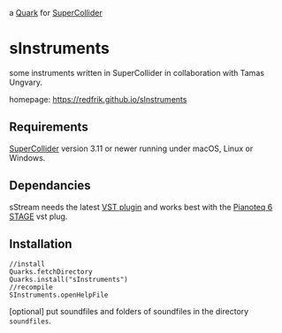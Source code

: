 a [Quark](https://supercollider-quarks.github.io/quarks/) for [SuperCollider](https://supercollider.github.io)

# sInstruments

some instruments written in SuperCollider in collaboration with Tamas Ungvary.

homepage: <https://redfrik.github.io/sInstruments>

## Requirements

[SuperCollider](https://supercollider.github.io) version 3.11 or newer running under macOS, Linux or Windows.

## Dependancies

sStream needs the latest [VST plugin](https://git.iem.at/pd/vstplugin/-/releases) and works best with the [Pianoteq 6 STAGE](https://www.modartt.com/pianoteq) vst plug.

## Installation

```supercollider
//install
Quarks.fetchDirectory
Quarks.install("sInstruments")
//recompile
SInstruments.openHelpFile
```

[optional] put soundfiles and folders of soundfiles in the directory `soundfiles`.
